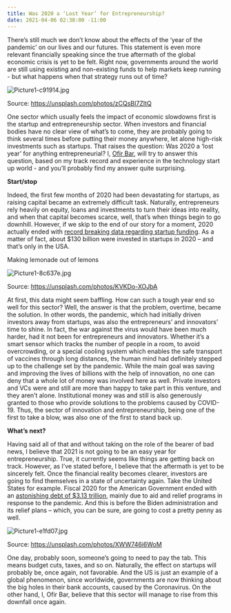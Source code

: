 ```yaml
---
title: Was 2020 a ‘Lost Year’ for Entrepreneurship?
date: 2021-04-06 02:38:00 -11:00
---
```


There’s still much we don’t know about the effects of the ‘year of the pandemic’ on our lives and our futures. This statement is even more relevant financially speaking since the true aftermath of the global economic crisis is yet to be felt. Right now, governments around the world are still using existing and non-existing funds to help markets keep running - but what happens when that strategy runs out of time?

![Picture1-c91914.jpg](/uploads/Picture1-c91914.jpg)

Source: https://unsplash.com/photos/zCQsBI7ZltQ

One sector which usually feels the impact of economic slowdowns first is the startup and entrepreneurship sector. When investors and financial bodies have no clear view of what’s to come, they are probably going to think several times before putting their money anywhere, let alone high-risk investments such as startups. 
That raises the question: Was 2020 a ‘lost year’ for anything entrepreneurial? I, [Ofir Bar](https://medium.com/@ofireyalbar), will try to answer this question, based on my track record and experience in the technology start up world - and you’ll probably find my answer quite surprising.

**Start/stop**

Indeed, the first few months of 2020 had been devastating for startups, as raising capital became an extremely difficult task. Naturally, entrepreneurs rely heavily on equity, loans and investments to turn their ideas into reality, and when that capital becomes scarce, well, that’s when things begin to go downhill. However, if we skip to the end of our story for a moment, 2020 actually ended with [record breaking data regarding startup funding](https://www.bloomberg.com/news/articles/2021-01-13/startup-funding-touches-new-records-amid-pandemic). As a matter of fact, about $130 billion were invested in startups in 2020 – and that’s only in the USA.

Making lemonade out of lemons

![Picture1-8c637e.jpg](/uploads/Picture1-8c637e.jpg)

Source: https://unsplash.com/photos/KVKDo-XOJbA

At first, this data might seem baffling. How can such a tough year end so well for this sector? Well, the answer is that the problem, overtime, became the solution. In other words, the pandemic, which had initially driven investors away from startups, was also the entrepreneurs’ and innovators’ time to shine. In fact, the war against the virus would have been much harder, had it not been for entrepreneurs and innovators. 
Whether it’s a smart sensor which tracks the number of people in a room, to avoid overcrowding, or a special cooling system which enables the safe transport of vaccines through long distances, the human mind had definitely stepped up to the challenge set by the pandemic. While the main goal was saving and improving the lives of billions with the help of innovation, no one can deny that a whole lot of money was involved here as well.
Private investors and VCs were and still are more than happy to take part in this venture, and they aren’t alone. Institutional money was and still is also generously granted to those who provide solutions to the problems caused by COVID-19. Thus, the sector of innovation and entrepreneurship, being one of the first to take a blow, was also one of the first to stand back up.

**What’s next?**

Having said all of that and without taking on the role of the bearer of bad news, I believe that 2021 is not going to be an easy year for entrepreneurship. True, it currently seems like things are getting back on track. However, as I’ve stated before, I believe that the aftermath is yet to be sincerely felt. Once the financial reality becomes clearer, investors are going to find themselves in a state of uncertainty again.
Take the United States for example. Fiscal 2020 for the American Government ended with an [astonishing debt of $3.13 trillion](https://www.cnbc.com/2020/10/16/us-government-budget-ends-fiscal-year-with-a-more-than-3-trillion-deficit.html#:~:text=U.S.%20government%20budget%20ends%20fiscal%20year%20with%20a%20more%20than%20%243%20trillion%20deficit,-Published%20Fri%2C%20Oct&text=The%20final%20tally%20for%20the,of%20%241.4%20trillion%20in%202009.), mainly due to aid and relief programs in response to the pandemic. And this is before the Biden administration and its relief plans – which, you can be sure, are going to cost a pretty penny as well.

![Picture1-e1fd07.jpg](/uploads/Picture1-e1fd07.jpg)

Source: https://unsplash.com/photos/XWW746i6WoM

One day, probably soon, someone’s going to need to pay the tab. This means budget cuts, taxes, and so on. Naturally, the effect on startups will probably be, once again, not favorable. And the US is just an example of a global phenomenon, since worldwide, governments are now thinking about the big holes in their bank accounts, caused by the Coronavirus. On the other hand, I, Ofir Bar, believe that this sector will manage to rise from this downfall once again.
